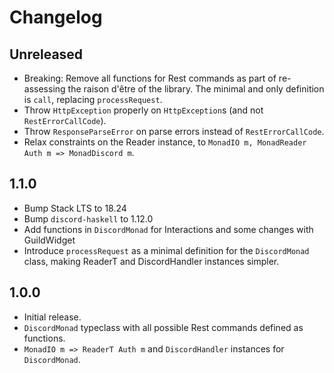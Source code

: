 # Changelog

## Unreleased

- Breaking: Remove all functions for Rest commands as part of re-assessing the raison d'être of the library. The minimal and only definition is `call`, replacing `processRequest`.
- Throw `HttpException` properly on `HttpException`s (and not `RestErrorCallCode`).
- Throw `ResponseParseError` on parse errors instead of `RestErrorCallCode`.
- Relax constraints on the Reader instance, to `MonadIO m, MonadReader Auth m => MonadDiscord m`.

## 1.1.0

- Bump Stack LTS to 18.24
- Bump `discord-haskell` to 1.12.0
- Add functions in `DiscordMonad` for Interactions and some changes with GuildWidget
- Introduce `processRequest` as a minimal definition for the `DiscordMonad` class, making ReaderT and DiscordHandler instances simpler.

## 1.0.0

- Initial release.
- `DiscordMonad` typeclass with all possible Rest commands defined as functions.
- `MonadIO m => ReaderT Auth m` and `DiscordHandler` instances for `DiscordMonad`.
